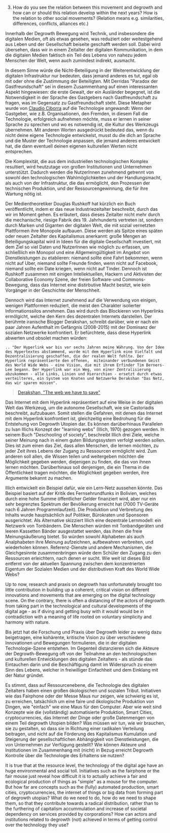 3. How do you see the relation between this movement and degrowth and how can or should this relation develop within the next years? How is the relation to other social movements? (Relation means e.g. similarities, differences, conflicts, alliances etc.)

Innerhalb der Degrowth Bewegung wird Technik, und insbesondere die digitalen Medien, oft als etwas gesehen, was reduziert oder  weitestgehend aus Leben und der Gesellschaft beiseite geschafft werden soll. Dabei wird übersehen, dass wir in einem Zeitalter der digitalen Kommunikation, in dem die digitalen Medien faktisch ein Teil des Lebens von nahezu jedem Menschen der Welt, wenn auch zumindest indirekt, ausmacht.

In diesem Sinne würde die Nicht-Beteiligung in der Weiterentwicklung der digitalen Infrastruktur nur bedeuten, dass jemand anderes es tut, egal ob mit oder ohne die Zustimmung der Beteiligten. Mit Derridas "Paradox der Gastfreundschaft" sei in diesem Zusammenhang auf einen interessanten Aspekt hingewiesen: die erste Gewalt, der ein Ausländer begegnet, ist die Notwendigkeit in der Sprache des Gastgebers nach Gastfreundschaft zu fragen, was im Gegensatz zu Gastfreundschaft steht. Diese Metapher wurde von [Claudio Ciborra](http://patterns.wiki.transformap.co/view/welcome-visitors/jon.patterns.wiki.transformap.co/welcome-visitors/jon.patterns.wiki.transformap.co/resources/jon.patterns.wiki.transformap.co/federated-wiki-resources/kate.au.fedwikihappening.net/hospitality-journal/kate.au.fedwikihappening.net/first-violence-to-foreigners/frances.uk.fedwikihappening.net/hospitality-and-hostility-to-technology) auf die Technologie angewandt: Wenn der Gastgeber, wie z.B. Organisationen, den Fremden, in diesem Fall die Technologie, erfolgreich aufnehmen möchte, muss er lernen in seiner Sprache zu sprechen und wo es notwendig ist, die Kultur des Werkzeugs übernehmen. Mit anderen Worten ausgedrückt bedeuted das, wenn du nicht deine eigene Technologie entwickelst, musst du die dich an Sprache und die Muster der Technologie anpassen, die jemand anderes entwickelt hat, die dann eventuell deinen eigenen kulturellen Werten nicht entsprechen.

Die Komplexität, die aus dem industriellen technologischen Komplex resultiert, wird heutzutage von großen Institutionen und Unternehmen unterstützt. Dadurch werden die NutzerInnen zunehmend getrennt von sowohl den technologischen Wahlmöglichkeiten und der Handlungsmacht, als auch von der Infrastruktur, die das ermöglicht, den Prozessen der technischen Produktion, und der Ressourcengewinnung, die für ihre Wartung nötig ist.

Der Medientheoretiker Douglas Rushkoff hat kürzlich ein Buch veröffentlicht, indem er das neue Industriezeitalter beschreibt, durch das wir im Moment gehen. Es erläutert, dass dieses Zeitalter nicht mehr durch die mechanische, riesige Fabrik des 19. Jahrhunderts vertreten ist, sondern durch Marken und Giganten der digitalen Welt, die mit sozial vernetzten Plattformen ihre Monopole aufbauen. Diese werden als Spitze eines späten oder neuen Zeitalter des Kapitalismus anerkannt: große Mengen an Beteiligungskapital wird in Ideen für die digitale Gesellschaft investiert, mit dem Ziel so viel Daten und NutzerInnen wie möglich zu erfassen, um schließlich ein Monopol und eine Allgemeingültigkeit im Angebot von Dienstleistungen zu etablieren: niemand sollte eine Fahrt bekommen, wenn nicht auf Uber, niemand sollte Freunde finden, wenn nicht auf Facebook, niemand sollte ein Date kriegen, wenn nicht auf Tinder. Dennoch ist Rushkoff zusammen mit einigen Intellektuellen, Hackern und Aktivisten der Collaborative Economy Szene, der freien Software-und Commons- Bewegung, dass das Internet eine distirbutive Macht besitzt, wie kein Vorgänger in der Geschichte der Menschheit. 

Dennoch wird das Internet zunehmend auf die Verwendung von einigen, wenigen Plattformen reduziert, die meist den Charakter isolierter Informationssilos annehmen. Das wird durch das Blockieren von Hyperlinks ermölgicht, welche den Kern des dezentralen Internets darstellen. Der berühmte iranische Blogger Derakshan, schreibt darüber, wie er nach ein paar Jahren Aufenthalt im Gefängnis (2008-2015) mit der Dominanz der sozialen Netzwerke konfrontiert. Er befürchtete, dass diese Hyperlink abwerten und obsolet machen würden: 

    .. "Der Hyperlink war bis vor sechs Jahren meine Währung. Von der Idee des Hypertextes abstammend, wurde mit dem Hyperlink eine Vielfalt und Dezentralisierung geschaffen, die der realen Welt fehlte. Der Hyperlink repräsentierte den offenen,  miteinander verbundenen Geist des World Wide Webs - eine Vision, die mit ihrem Erfinder Tim Berners-Lee begann. Der Hyperlink war ein Weg, von einer Zentralisierung abzukommen - alle Links, Linien und Hierarchien - ersetzt durch etwas verteilteres, ein System von Knoten und Netzwerke Derakshan "Das Netz, das wir sparen müssen".
> [Derakshan, "The web we have to save"](https://medium.com/matter/the-web-we-have-to-save-2eb1fe15a426)

Das Internet mit dem Hyperlink repräsentiert auf eine Weise in der digitalen Welt das Werkzeug, um die autonome Gesellschaft, wie sie Castoriadis beschreibt, aufzubauen. Somit stellen die Gefahren, mit denen das Internet mit dem Hyperlink konfrontiert ist, gleichzeitig eine Bedrohung für die Entstehung von Degrowth Utopien dar.
Es können darüberhinaus Parallelen zu Ivan Illichs Konzept der "learning webs" (Illich, 1970) gezogen werden. In seinem Buch "Deschooling of society", beschreibt Illich drei Ziele, welche seiner Meinung nach in einem guten Bildungssystem verfolgt werden sollen. Dies ist zum einen das Ziel, dass allen Menschen, die lernen möchten, zu jeder Zeit ihres Lebens der Zugang zu Ressourcen ermöglicht wird. Zum anderen soll allen, die Wissen teilen und weitergeben möchten die Möglichkeit gegeben werden, diejenigen zu finden, die das von ihnen lernen möchten. Darüberhinaus soll denjenigen, die ein Thema in die Öffentlichkeit tragen möchten, die Möglichkeit gegeben werden, ihre Argumente bekannt zu machen.

Illich entwickelt ein Beispiel dafür, wie ein Lern-Netz aussehen könnte. Das Beispiel basiert auf der Kritik des Fernsehrundfunks in Bolivien, welches durch eine hohe Summe öffentlicher Gelder finanziert wird, aber nur ein sehr begrenztes Spektrum der Bevölkerung erreicht hat (7000 TV-Geräte nach 6 Jahren Programmlaufzeit). Die Produktion und Verbreitung des Inhalts wurde hauptsächlich auf Politiker, Bürokraten und Sponsoren ausgerichtet. Als Alternative skizziert Illich eine dezentrale Lernmodell: ein Netzwerk von Tonbändern. Die Menschen würden mit Tonbandgeräten und leeren Kassetten Bänder ausgestattet werden, das ihnen die freie Meinungsäußerung bietet. So würden sowohl Alphabeten als auch Analphabeten ihre Meinung aufzeichnen, aufbewahren verbreiten, und wiederholen können. Referenz-Dienste und andere Mechanismen, die Gleichgesinnte zusammenbringen würde dem Schüler den Zugang zu den Ressourcen erleichtern, nach denen er sucht. Wie weit ist dieses Bild entfernt von der aktuellen Spannung zwischen dem konzentrierten Eigentum der Sozialen Medien und der distributiven Kraft des World Wide Webs?

Up to now, research and praxis on degrowth has unfortunately brought too little contribution in building up a coherent, critical vision on different innovations and movements that are emerging on the digital technology scene. On the contrary, there is often a distancing of the actors of degrowth from taking part in the technological and cultural developments of the digital age - as if diving and getting busy with it would would be in contradiction with a meaning of life rooted on voluntary simplicity and harmony with nature.

Bis jetzt hat die Forschung und Praxis über Degrowth leider zu wenig dazu beigetragen, eine kohärente, kritische Vision zu  über verschiedene Innovationen und Bewegungen formulieren, die in der digitalen Technologie-Szene entstehen. Im Gegenteil  distanzieren sich die Akteure der Degrowth-Bewegung oft von der Teilnahme an den technologischen und kulturellen Entwicklungen des digitalen Zeitalters - als stünde das Eintauchen darin und die Beschäftigung damit im Widerspruch zu einem Sinn des Lebens, welcher in freiwilliger Einfachheit und dem Einklang mit der Natur gründet.

Es stimmt, dass auf Ressourcenebene, die Technologie des digitalen Zeitalters haben einen großen ökologischen und sozialen Tribut. Initiativen wie das Fairphone oder der Messe Maus nur zeigen, wie schwierig es ist, zu erreichen, tatsächlich um eine faire und ökologische Produktion von Dingen, wie "einfach" wie eine Maus für den Computer. Aber wie weit sind Konzepte wie die (vollständig) automatisierte Produktion, Smart Cities, cryptocurrencies, das Internet der Dinge oder große Datenmengen von einem Teil degrowth Utopien bilden? Was müssen wir tun, wie wir brauchen, sie zu gestalten, so dass sie in Richtung einer radikalen Verteilung beitragen, und nicht auf die Förderung des Kapitalismus Kumulation und Steigerung der gesellschaftlichen Abhängigkeit von Dienstleistungen, die von Unternehmen zur Verfügung gestellt? Wie können Akteure und Institutionen im Zusammenhang mit (nicht) in Bezug erreicht Degrowth Kontrolle über die Technologie des Erhaltens sie nutzen?








 





It is true that at the resource level, the technology of the digital age have an huge environmental and social toll. Initiatives such as the fairphone or the fair mouse just reveal how difficult it is to actually achieve a fair and ecological production of things as "simple" as a mouse for the computer. But how far are concepts such as the (fully) automated production, smart cities, cryptocurrencies, the internet of things or big data from forming part of degrowth utopias? What do we need to do, how do we need to shape them, so that they contribute towards a radical distribution, rather than to the furthering of capitalism accummulation and increase of societal dependency on services provided by corporations? How can actors and institutions related to degrowth (not) achieved in terms of getting control over the technology they use? 

